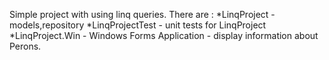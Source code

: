 
Simple project with using linq queries.
There are :
*LinqProject - models,repository
*LinqProjectTest - unit tests for LinqProject
*LinqProject.Win - Windows Forms Application - display information about Perons.
